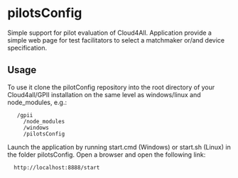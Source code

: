 pilotsConfig
============

Simple support for pilot evaluation of Cloud4All.  Application provide a simple web page for test facilitators to select a matchmaker or/and device specification. 

Usage
------------

To use it clone the pilotConfig repository into the root directory of your Cloud4all/GPII installation on the same level as windows/linux and node_modules, e.g.: 

```
   /gpii
     /node_modules
     /windows
     /pilotsConfig
```

Launch the application by running start.cmd (Windows) or start.sh (Linux) in the folder pilotsConfig. Open a browser and open the following link: 

```
  http://localhost:8888/start
```
